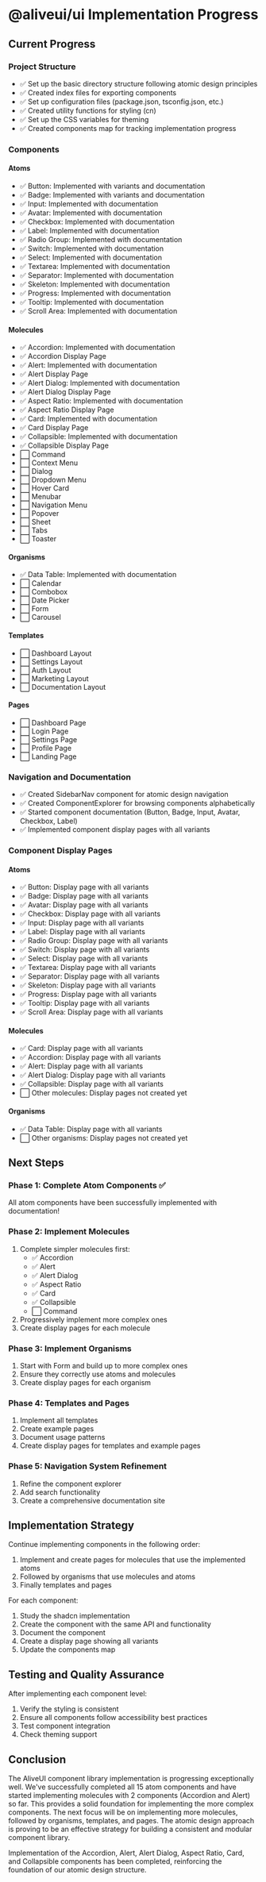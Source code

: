 # @aliveui/ui Implementation Progress

## Current Progress

### Project Structure

- ✅ Set up the basic directory structure following atomic design principles
- ✅ Created index files for exporting components
- ✅ Set up configuration files (package.json, tsconfig.json, etc.)
- ✅ Created utility functions for styling (cn)
- ✅ Set up the CSS variables for theming
- ✅ Created components map for tracking implementation progress

### Components

#### Atoms

- ✅ Button: Implemented with variants and documentation
- ✅ Badge: Implemented with variants and documentation
- ✅ Input: Implemented with documentation
- ✅ Avatar: Implemented with documentation
- ✅ Checkbox: Implemented with documentation
- ✅ Label: Implemented with documentation
- ✅ Radio Group: Implemented with documentation
- ✅ Switch: Implemented with documentation
- ✅ Select: Implemented with documentation
- ✅ Textarea: Implemented with documentation
- ✅ Separator: Implemented with documentation
- ✅ Skeleton: Implemented with documentation
- ✅ Progress: Implemented with documentation
- ✅ Tooltip: Implemented with documentation
- ✅ Scroll Area: Implemented with documentation

#### Molecules

- ✅ Accordion: Implemented with documentation
- ✅ Accordion Display Page
- ✅ Alert: Implemented with documentation
- ✅ Alert Display Page
- ✅ Alert Dialog: Implemented with documentation
- ✅ Alert Dialog Display Page
- ✅ Aspect Ratio: Implemented with documentation
- ✅ Aspect Ratio Display Page
- ✅ Card: Implemented with documentation
- ✅ Card Display Page
- ✅ Collapsible: Implemented with documentation
- ✅ Collapsible Display Page
- ⬜ Command
- ⬜ Context Menu
- ⬜ Dialog
- ⬜ Dropdown Menu
- ⬜ Hover Card
- ⬜ Menubar
- ⬜ Navigation Menu
- ⬜ Popover
- ⬜ Sheet
- ⬜ Tabs
- ⬜ Toaster

#### Organisms

- ✅ Data Table: Implemented with documentation
- ⬜ Calendar
- ⬜ Combobox
- ⬜ Date Picker
- ⬜ Form
- ⬜ Carousel

#### Templates

- ⬜ Dashboard Layout
- ⬜ Settings Layout
- ⬜ Auth Layout
- ⬜ Marketing Layout
- ⬜ Documentation Layout

#### Pages

- ⬜ Dashboard Page
- ⬜ Login Page
- ⬜ Settings Page
- ⬜ Profile Page
- ⬜ Landing Page

### Navigation and Documentation

- ✅ Created SidebarNav component for atomic design navigation
- ✅ Created ComponentExplorer for browsing components alphabetically
- ✅ Started component documentation (Button, Badge, Input, Avatar, Checkbox, Label)
- ✅ Implemented component display pages with all variants

### Component Display Pages

#### Atoms

- ✅ Button: Display page with all variants
- ✅ Badge: Display page with all variants
- ✅ Avatar: Display page with all variants
- ✅ Checkbox: Display page with all variants
- ✅ Input: Display page with all variants
- ✅ Label: Display page with all variants
- ✅ Radio Group: Display page with all variants
- ✅ Switch: Display page with all variants
- ✅ Select: Display page with all variants
- ✅ Textarea: Display page with all variants
- ✅ Separator: Display page with all variants
- ✅ Skeleton: Display page with all variants
- ✅ Progress: Display page with all variants
- ✅ Tooltip: Display page with all variants
- ✅ Scroll Area: Display page with all variants

#### Molecules

- ✅ Card: Display page with all variants
- ✅ Accordion: Display page with all variants
- ✅ Alert: Display page with all variants
- ✅ Alert Dialog: Display page with all variants
- ✅ Collapsible: Display page with all variants
- ⬜ Other molecules: Display pages not created yet

#### Organisms

- ✅ Data Table: Display page with all variants
- ⬜ Other organisms: Display pages not created yet

## Next Steps

### Phase 1: Complete Atom Components ✅

All atom components have been successfully implemented with documentation!

### Phase 2: Implement Molecules

1. Complete simpler molecules first:
   - ✅ Accordion
   - ✅ Alert
   - ✅ Alert Dialog
   - ✅ Aspect Ratio
   - ✅ Card
   - ✅ Collapsible
   - ⬜ Command
2. Progressively implement more complex ones
3. Create display pages for each molecule

### Phase 3: Implement Organisms

1. Start with Form and build up to more complex ones
2. Ensure they correctly use atoms and molecules
3. Create display pages for each organism

### Phase 4: Templates and Pages

1. Implement all templates
2. Create example pages
3. Document usage patterns
4. Create display pages for templates and example pages

### Phase 5: Navigation System Refinement

1. Refine the component explorer
2. Add search functionality
3. Create a comprehensive documentation site

## Implementation Strategy

Continue implementing components in the following order:

1. Implement and create pages for molecules that use the implemented atoms
2. Followed by organisms that use molecules and atoms
3. Finally templates and pages

For each component:

1. Study the shadcn implementation
2. Create the component with the same API and functionality
3. Document the component
4. Create a display page showing all variants
5. Update the components map

## Testing and Quality Assurance

After implementing each component level:

1. Verify the styling is consistent
2. Ensure all components follow accessibility best practices
3. Test component integration
4. Check theming support

## Conclusion

The AliveUI component library implementation is progressing exceptionally well. We've successfully completed all 15 atom components and have started implementing molecules with 2 components (Accordion and Alert) so far. This provides a solid foundation for implementing the more complex components. The next focus will be on implementing more molecules, followed by organisms, templates, and pages. The atomic design approach is proving to be an effective strategy for building a consistent and modular component library.

Implementation of the Accordion, Alert, Alert Dialog, Aspect Ratio, Card, and Collapsible components has been completed, reinforcing the foundation of our atomic design structure.
